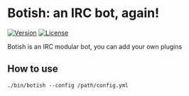 # Botish: an IRC bot, again!
[![Version](https://img.shields.io/badge/latest_version-0--dev-yellow.svg)](https://github.com/nishiki/botish/releases)
[![License](https://img.shields.io/badge/license-GPL--2.0-blue.svg)](https://github.com/nishiki/botish/blob/master/LICENSE)

Botish is an IRC modular bot, you can add your own plugins 

## How to use

`./bin/botish --config /path/config.yml`
